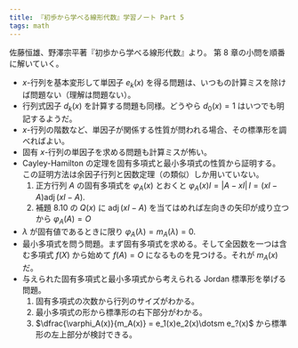 ```yaml
---
title: 『初歩から学べる線形代数』学習ノート Part 5
tags: math
---
```


佐藤恒雄、野澤宗平著『初歩から学べる線形代数』より。
第 8 章の小問を順番に解いていく。

* $x$-行列を基本変形して単因子 $e_k(x)$ を得る問題は、いつもの計算ミスを除けば問題ない（理解は問題ない）。
* 行列式因子 $d_k(x)$ を計算する問題も同様。どうやら $d_0(x) = 1$ はいつでも明記するようだ。
* $x$-行列の階数など、単因子が関係する性質が問われる場合、その標準形を調べればよい。
* 固有 $x$-行列の単因子を求める問題も計算ミスが怖い。
* Cayley-Hamilton の定理を固有多項式と最小多項式の性質から証明する。
  この証明方法は余因子行列と因数定理（の類似）しか用いていない。
  1. 正方行列 $A$ の固有多項式を $\varphi_A(x)$ とおくと $\varphi_A(x)I = \lvert A - xI \rvert\,I = (xI - A)\operatorname{adj}(xI - A).$
  2. 補題 8.10 の $Q(x)$ に $\operatorname{adj}(xI - A)$ を当てはめれば左向きの矢印が成り立つから $\varphi_A(A) = O$
* $\lambda$ が固有値であるときに限り $\varphi_A(\lambda) = m_A(\lambda) = 0.$
* 最小多項式を問う問題。まず固有多項式を求める。そして全因数を一つは含む多項式 $f(X)$ から始めて $f(A) = O$ になるものを見つける。それが $m_A(x)$ だ。
* 与えられた固有多項式と最小多項式から考えられる Jordan 標準形を挙げる問題。
  1. 固有多項式の次数から行列のサイズがわかる。
  2. 最小多項式の形から標準形の右下部分がわかる。
  3. $\dfrac{\varphi_A(x)}{m_A(x)} = e_1(x)e_2(x)\dotsm e_?(x)$ から標準形の左上部分が検討できる。
